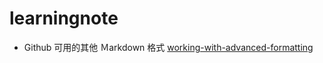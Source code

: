 # learningnote
- Github 可用的其他 Ｍarkdown 格式 [working-with-advanced-formatting](https://docs.github.com/en/get-started/writing-on-github/working-with-advanced-formatting/)
